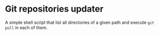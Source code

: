 # Git repositories updater

A simple shell script that list all directories of a given path and execute `git pull` in each of them.
